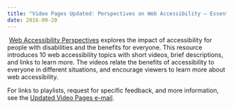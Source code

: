```yaml
---
title: "Video Pages Updated: Perspectives on Web Accessibility — Essential for Some, Useful for All"
date: 2016-09-20
---
```

<p><a href="https://www.w3.org/WAI/perspectives/"><span class="video-thumb"><img src="https://www.w3.org/WAI/images/perspectives_thumb.jpg" alt="" class="border1c60"></span></a> <a href="https://www.w3.org/WAI/perspectives/">Web Accessibility Perspectives</a> explores the impact of accessibility for people with disabilities and the benefits for everyone. This resource introduces 10 web accessibility topics with short videos, brief descriptions, and links to learn more. The videos relate the benefits of accessibility to everyone in different situations, and encourage viewers to learn more about web accessibility.</p>

<p>For links to playlists, request for specific feedback, and more information, see the <a href="https://lists.w3.org/Archives/Public/w3c-wai-ig/2016JulSep/0274.html">Updated Video Pages e-mail</a>.</p>